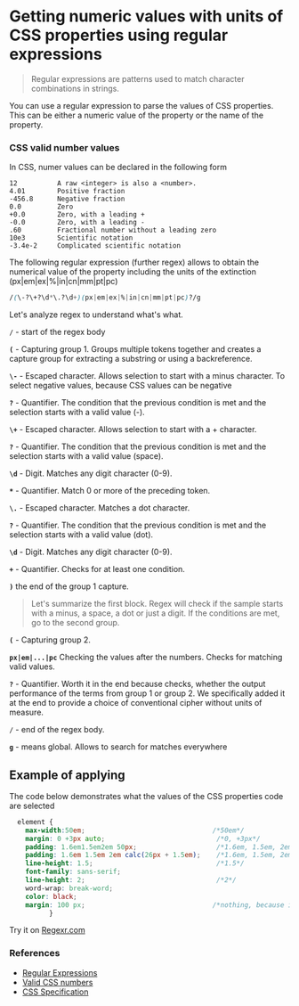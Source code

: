 # Getting numeric values with units of CSS properties using regular expressions
> Regular expressions are patterns used to match character combinations in strings. 

You can use a regular expression to parse the values of CSS properties. This can be either a numeric value of the property or the 
name of the property. 
### CSS valid number values
In CSS, numer values can be declared in the following form
```
12          A raw <integer> is also a <number>.
4.01        Positive fraction
-456.8      Negative fraction
0.0         Zero
+0.0        Zero, with a leading +
-0.0        Zero, with a leading -
.60         Fractional number without a leading zero
10e3        Scientific notation
-3.4e-2     Complicated scientific notation
```

  The following regular expression (further regex) allows to obtain the numerical value of the property including the units of the 
  extinction (px|em|ex|%|in|cn|mm|pt|pc)
  
  ```css
  /(\-?\+?\d*\.?\d+)(px|em|ex|%|in|cn|mm|pt|pc)?/g
  ```
  
  Let's analyze regex to understand what's what.
 
`/` - start of the regex body
 
**`(`** - Capturing group 1. Groups multiple tokens together and creates a capture group for extracting a substring or using a backreference.
 
  **`\-`** - Escaped character. Allows selection to start with a minus character. To select negative values, because CSS values can be negative
  
   **`?`** - Quantifier. The condition that the previous condition is met and the selection starts with a valid value (-).
 
  **`\+`** - Escaped character. Allows selection to start with a + character.
  
  **`?`** - Quantifier. The condition that the previous condition is met and the selection starts with a valid value (space).
  
  **`\d`** - Digit. Matches any digit character (0-9).
  
  **`*`** - Quantifier. Match 0 or more of the preceding token.
  
  **`\.`** - Escaped character.  Matches a dot character.
  
  **`?`** -  Quantifier. The condition that the previous condition is met and the selection starts with a valid value (dot).
  
  **`\d`** - Digit. Matches any digit character (0-9).
  
  **`+`** - Quantifier. Checks for at least one condition.
  
**`)`** the end of the group 1 capture. 

  
> Let's summarize the first block. Regex will check if the sample starts with a minus, a space, a dot or just a digit. 
> If the conditions are met, go to the second group.

**`(`** - Capturing group 2.

**`px|em|...|pc`** Checking the values after the numbers. Checks for matching valid values.
 
**`?`** - Quantifier. Worth it in the end because checks, whether the output performance of the terms from group 1 or group 2. We specifically added it at the end to provide a choice of conventional cipher without units of measure.

`/` - end of the regex body.

**`g`** - means global. Allows to search for matches everywhere

  
## Example of applying
The code below demonstrates what the values of the CSS properties code are selected

```css
  element {  
    max-width:50em;                                /*50em*/                         
    margin: 0 +3px auto;                            /*0, +3px*/
    padding: 1.6em1.5em2em 50px;                    /*1.6em, 1.5em, 2em, 50px*/
    padding: 1.6em 1.5em 2em calc(26px + 1.5em);    /*1.6em, 1.5em, 2em, 26px and 1.5em*/
    line-height: 1.5;                               /*1.5*/
    font-family: sans-serif; 
    line-height: 2;                                 /*2*/
    word-wrap: break-word;
    color: black;
    margin: 100 px;                                /*nothing, because it is invalid declaration*/
	      }
```
Try it on [Regexr.com](https://regexr.com/49jv5)

### References
* [Regular Expressions](https://developer.mozilla.org/en-US/docs/Web/JavaScript/Guide/Regular_Expressions)
* [Valid CSS numbers](https://developer.mozilla.org/en-US/docs/Web/CSS/number#Valid_numbers)
* [CSS Specification](https://drafts.csswg.org/css-values-4/#numbers)
